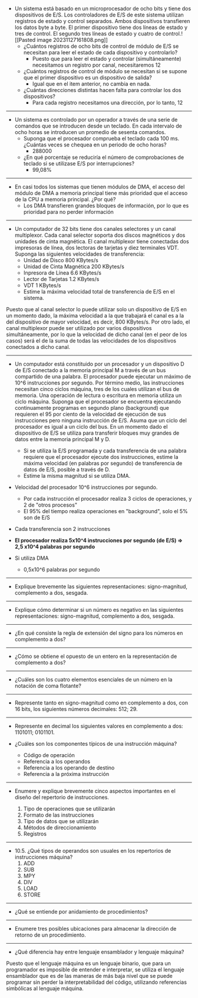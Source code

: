   

- Un sistema está basado en un microprocesador de ocho bits y tiene dos dispositivos de E/S. Los controladores de E/S de este sistema utilizan registros de estado y control separados. Ambos dispositivos transfieren los datos byte a byte. El primer dispositivo tiene dos líneas de estado y tres de control. El segundo tres líneas de estado y cuatro de control.![[Pasted image 20231127161808.png]]
	- ¿Cuántos registros de ocho bits de control de módulo de E/S se necesitan para leer el estado de cada dispositivo y controlarlo? 
		- Puesto que para leer el estado y controlar (simultáneamente) necesitamos un registro por canal, necesitaremos 12
	- ¿Cuántos registros de control de módulo se necesitan si se supone que el primer dispositivo es un dispositivo de salida?
		- Igual que en el item anterior, no cambia en nada.
	- ¿Cuántas direcciones distintas hacen falta para controlar los dos dispositivos?
		- Para cada registro necesitamos una dirección, por lo tanto, 12

--- 

- Un sistema es controlado por un operador a través de una serie de comandos que se introducen desde un teclado. En cada intervalo de ocho horas se introducen un promedio de sesenta comandos.
	- Suponga que el procesador comprueba el teclado cada 100 ms. ¿Cuántas veces se chequea en un periodo de ocho horas? 
		- 288000
	- ¿En qué porcentaje se reduciría el número de comprobaciones de teclado si se utilizase E/S por interrupciones? 
		- 99,08%

---

- En casi todos los sistemas que tienen módulos de DMA, el acceso del módulo de DMA a memoria principal tiene más prioridad que el acceso de la CPU a memoria principal. ¿Por qué? 
	- Los DMA transfieren grandes bloques de información, por lo que es prioridad para no perder información

---

- Un computador de 32 bits tiene dos canales selectores y un canal multiplexor. Cada canal selector soporta dos discos magnéticos y dos unidades de cinta magnética. El canal multiplexor tiene conectadas dos impresoras de línea, dos lectoras de tarjetas y diez terminales VDT. Suponga las siguientes velocidades de transferencia:
	- Unidad de Disco 800 KBytes/s
	- Unidad de Cinta Magnética 200 KBytes/s
	- Inpresora de Línea 6.6 KBytes/s
	- Lector de Tarjetas 1.2 KBytes/s
	- VDT 1 KBytes/s
	- Estime la máxima velocidad total de transferencia de E/S en el sistema.

Puesto que al canal selector lo puede utilizar solo un dispositivo de E/S en un momento dado, la máxima velocidad a la que trabajará el canal es a la del dispositivo de mayor velocidad, es decir, 800 KBytes/s.
Por otro lado, el canal multiplexor puede ser utilizado por varios dispositivos simultáneamente, por lo que la velocidad de dicho canal (en el peor de los casos) será el de la suma de todas las velocidades de los dispositivos conectados a dicho canal.


---

- Un computador está constituido por un procesador y un dispositivo D de E/S conectado a la memoria principal M a través de un bus compartido de una palabra. El procesador puede ejecutar un máximo de 10^6 instrucciones por segundo. Por término medio, las instrucciones necesitan cinco ciclos máquina, tres de los cuales utilizan el bus de memoria. Una operación de lectura o escritura en memoria utiliza un ciclo máquina. Suponga que el procesador se encuentra ejecutando continuamente programas en segundo plano (background) que requieren el 95 por ciento de la velocidad de ejecución de sus instrucciones pero ninguna instrucción de E/S. Asuma que un ciclo del procesador es igual a un ciclo del bus. En un momento dado el dispositivo de E/S se utiliza para transferir bloques muy grandes de datos entre la memoria principal M y D.
	- Si se utiliza la E/S programada y cada transferencia de una palabra requiere que el procesador ejecute dos instrucciones, estime la máxima velocidad (en palabras por segundo) de transferencia de datos de E/S, posible a través de D.
	- Estime la misma magnitud si se utiliza DMA.

- Velocidad del procesador 10^6 instrucciones por segundo.
	- Por cada instrucción el procesador realiza 3 ciclos de operaciones, y 2 de "otros procesos"
	- El 95% del tiempo realiza operaciones en "background", solo el 5% son de E/S

- Cada transferencia son 2 instrucciones
- **El procesador realiza 5x10^4 instrucciones por segundo (de E/S) => 2,5 x10^4 palabras por segundo** 

 - Si utiliza DMA
	 - 0,5x10^6 palabras por segundo

---

- Explique brevemente las siguientes representaciones: signo-magnitud, complemento a dos, sesgada.

---

- Explique cómo determinar si un número es negativo en las siguientes representaciones: signo-magnitud, complemento a dos, sesgada.

---

- ¿En qué consiste la regla de extensión del signo para los números en complemento a dos?

---

- ¿Cómo se obtiene el opuesto de un entero en la representación de complemento a dos?

---

- ¿Cuáles son los cuatro elementos esenciales de un número en la notación de coma flotante?

---

- Represente tanto en signo-magnitud como en complemento a dos, con 16 bits, los siguientes números decimales: 512; 29.

---

- Represente en decimal los siguientes valores en complemento a dos: 1101011; 0101101.

- ¿Cuáles son los componentes típicos de una instrucción máquina?

	- Código de operación
	- Referencia a los operandos
	- Referencia a los operando de destino
	- Referencia a la próxima instrucción

---

- Enumere y explique brevemente cinco aspectos importantes en el diseño del repertorio de instrucciones.

	1. Tipo de operaciones que se utilizarán
	2. Formato de las instrucciones
	3. Tipo de datos que se utilizarán
	4. Métodos de direccionamiento
	5. Registros

---

- 10.5. ¿Qué tipos de operandos son usuales en los repertorios de instrucciones máquina?
	1. ADD
	2. SUB
	3. MPY
	4. DIV
	5. LOAD
	6. STORE

---

- ¿Qué se entiende por anidamiento de procedimientos?

--- 

- Enumere tres posibles ubicaciones para almacenar la dirección de retorno de un procedimiento.

---

- ¿Qué diferencia hay entre lenguaje ensamblador y lenguaje máquina?

Puesto que el lenguaje máquina es un lenguaje binario, que para un programador es imposible de entender e interpretar, se utiliza el lenguaje ensamblador que es de las maneras de más baja nivel que se puede programar sin perder la interpretabilidad del código, utilizando referencias simbólicas al lenguaje máquina.